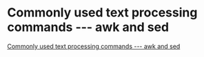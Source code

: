 # Commonly used text processing commands --- awk and sed
[Commonly used text processing commands --- awk and sed](https://aiwithcloud.com/2022/09/19/commonly_used_text_processing_commands_____awk_and_sed/)
